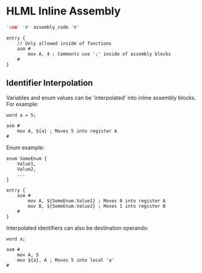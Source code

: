# HLML Inline Assembly

```c
'asm' '#' assembly_code '#'
```

```
entry {
    // Only allowed inside of functions
    asm #
        mov A, 4 ; Comments use ';' inside of assembly blocks
    #
}
```

## Identifier Interpolation
Variables and enum values can be 'interpolated' into inline assembly blocks. For example:

```
word a = 5;

asm #
    mov A, ${a} ; Moves 5 into register A
#
```

Enum example:
```
enum SomeEnum {
    Value1,
    Value2,
    ...
}

entry {
    asm #
        mov A, ${SomeEnum.Value1} ; Moves 0 into register A
        mov B, ${SomeEnum.Value2} ; Moves 1 into register B
    #
}
```

Interpolated identifiers can also be destination operands:
```
word a;

asm #
    mov A, 5
    mov ${a}, A ; Moves 5 into local 'a'
#
```